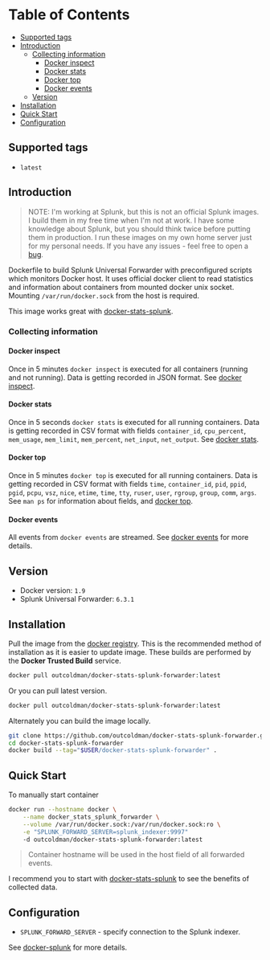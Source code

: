 # Table of Contents

- [Supported tags](#supported-tags)
- [Introduction](#introduction)
    - [Collecting information](#collecting-information)
        - [Docker inspect](#docker-inspect)
        - [Docker stats](#docker-stats)
        - [Docker top](#docker-top)
        - [Docker events](#docker-events)
    - [Version](#version)
- [Installation](#installation)
- [Quick Start](#quick-start)
- [Configuration](#configuration)

## Supported tags

- `latest`

## Introduction

> NOTE: I'm working at Splunk, but this is not an official Splunk images.
> I build them in my free time when I'm not at work. I have some knowledge
> about Splunk, but you should think twice before putting them in
> production. I run these images on my own home server just for
> my personal needs. If you have any issues - feel free to open a
> [bug](https://github.com/outcoldman/docker-stats-splunk-forwarder/issues).

Dockerfile to build Splunk Universal Forwarder with preconfigured scripts
which monitors Docker host. It uses official docker client to read statistics
and information about containers from mounted docker unix socket. Mounting
`/var/run/docker.sock` from the host is required.

This image works great with [docker-stats-splunk](https://hub.docker.com/r/outcoldman/docker-stats-splunk/).

### Collecting information

#### Docker inspect

Once in 5 minutes `docker inspect` is executed for all containers (running and
not running). Data is getting recorded in JSON format. See [docker inspect](https://docs.docker.com/reference/commandline/inspect/).

#### Docker stats

Once in 5 seconds `docker stats` is executed for all running containers.
Data is getting recorded in CSV format with fields `container_id`,
`cpu_percent`, `mem_usage`, `mem_limit`, `mem_percent`, `net_input`,
`net_output`. See [docker stats](https://docs.docker.com/reference/commandline/stats/).

#### Docker top

Once in 5 minutes `docker top` is executed for all running containers.
Data is getting recorded in CSV format with fields `time`, `container_id`,
`pid`, `ppid`, `pgid`, `pcpu`, `vsz`, `nice`, `etime`, `time`, `tty`, `ruser`,
`user`, `rgroup`, `group`, `comm`, `args`. See `man ps` for information
about fields, and [docker top](https://docs.docker.com/reference/commandline/top/).

#### Docker events

All events from `docker events` are streamed. See [docker events](https://docs.docker.com/reference/commandline/events/)
for more details.

## Version

- Docker version: `1.9`
- Splunk Universal Forwarder: `6.3.1`

## Installation

Pull the image from the [docker registry](https://registry.hub.docker.com/u/outcoldman/docker-stats-splunk-forwarder/).
This is the recommended method of installation as it is easier to update image.
These builds are performed by the **Docker Trusted Build** service.

```bash
docker pull outcoldman/docker-stats-splunk-forwarder:latest
```

Or you can pull latest version.

```bash
docker pull outcoldman/docker-stats-splunk-forwarder:latest
```

Alternately you can build the image locally.

```bash
git clone https://github.com/outcoldman/docker-stats-splunk-forwarder.git
cd docker-stats-splunk-forwarder
docker build --tag="$USER/docker-stats-splunk-forwarder" .
```

## Quick Start

To manually start container

```bash
docker run --hostname docker \
    --name docker_stats_splunk_forwarder \
    --volume /var/run/docker.sock:/var/run/docker.sock:ro \
    -e "SPLUNK_FORWARD_SERVER=splunk_indexer:9997"
    -d outcoldman/docker-stats-splunk-forwarder:latest
```

> Container hostname will be used in the host field of all forwarded events.

I recommend you to start with [docker-stats-splunk](https://hub.docker.com/r/outcoldman/docker-stats-splunk/)
to see the benefits of collected data.

## Configuration

- `SPLUNK_FORWARD_SERVER` - specify connection to the Splunk indexer.

See [docker-splunk](https://github.com/outcoldman/docker-splunk) for more details.
